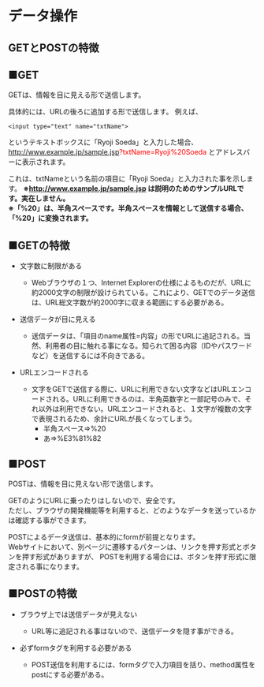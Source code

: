 # データ操作
## GETとPOSTの特徴

## ■GET

GETは、情報を目に見える形で送信します。

具体的には、URLの後ろに追加する形で送信します。
例えば、

```
<input type="text" name="txtName">
```
というテキストボックスに「Ryoji Soeda」と入力した場合、
http://www.example.jp/sample.jsp<font color="Red">?txtName=Ryoji%20Soeda</font>
とアドレスバーに表示されます。

これは、txtNameという名前の項目に「Ryoji Soeda」と入力された事を示します。
**※http://www.example.jp/sample.jsp は説明のためのサンプルURLです。実在しません。**  
**※「%20」は、半角スペースです。半角スペースを情報として送信する場合、「%20」に変換されます。**

## ■GETの特徴
* 文字数に制限がある
  * Webブラウザの１つ、Internet Explorerの仕様によるものだが、URLに約2000文字の制限が設けられている。これにより、GETでのデータ送信は、URL総文字数が約2000字に収まる範囲にする必要がある。

* 送信データが目に見える
  * 送信データは、「項目のname属性=内容」の形でURLに追記される。当然、利用者の目に触れる事になる。知られて困る内容（IDやパスワードなど）を送信するには不向きである。

* URLエンコードされる
  * 文字をGETで送信する際に、URLに利用できない文字などはURLエンコードされる。URLに利用できるのは、半角英数字と一部記号のみで、それ以外は利用できない。URLエンコードされると、１文字が複数の文字で表現されるため、余計にURLが長くなってしまう。
    *  半角スペース⇒%20
    *  あ⇒%E3%81%82

## ■POST
POSTは、情報を目に見えない形で送信します。

GETのようにURLに乗ったりはしないので、安全です。  
ただし、ブラウザの開発機能等を利用すると、どのようなデータを送っているかは確認する事ができます。

POSTによるデータ送信は、基本的にformが前提となります。  
Webサイトにおいて、別ページに遷移するパターンは、リンクを押す形式とボタンを押す形式がありますが、
POSTを利用する場合には、ボタンを押す形式に限定される事になります。

## ■POSTの特徴
* ブラウザ上では送信データが見えない
  * URL等に追記される事はないので、送信データを隠す事ができる。

* 必ずformタグを利用する必要がある
  * POST送信を利用するには、formタグで入力項目を括り、method属性をpostにする必要がある。
